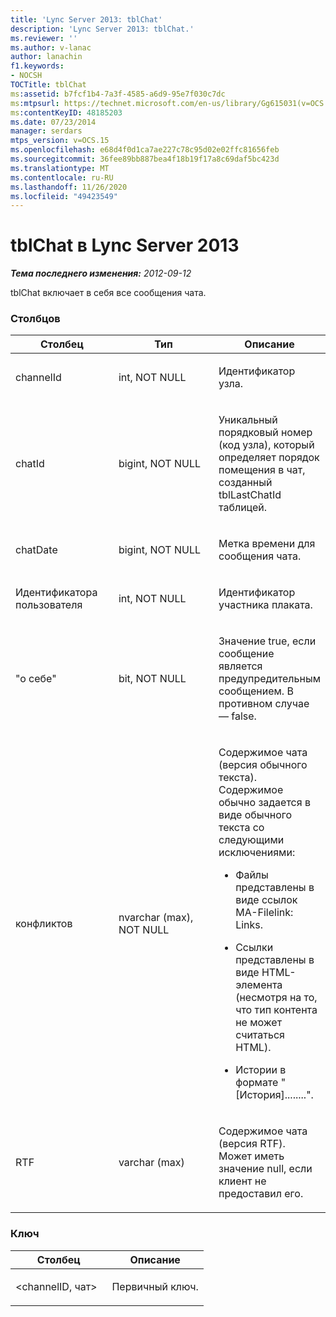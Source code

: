 ```yaml
---
title: 'Lync Server 2013: tblChat'
description: 'Lync Server 2013: tblChat.'
ms.reviewer: ''
ms.author: v-lanac
author: lanachin
f1.keywords:
- NOCSH
TOCTitle: tblChat
ms:assetid: b7fcf1b4-7a3f-4585-a6d9-95e7f030c7dc
ms:mtpsurl: https://technet.microsoft.com/en-us/library/Gg615031(v=OCS.15)
ms:contentKeyID: 48185203
ms.date: 07/23/2014
manager: serdars
mtps_version: v=OCS.15
ms.openlocfilehash: e68d4f0d1ca7ae227c78c95d02e02ffc81656feb
ms.sourcegitcommit: 36fee89bb887bea4f18b19f17a8c69daf5bc423d
ms.translationtype: MT
ms.contentlocale: ru-RU
ms.lasthandoff: 11/26/2020
ms.locfileid: "49423549"
---
```

# <a name="tblchat-in-lync-server-2013"></a>tblChat в Lync Server 2013

<div data-xmlns="http://www.w3.org/1999/xhtml">

<div class="topic" data-xmlns="http://www.w3.org/1999/xhtml" data-msxsl="urn:schemas-microsoft-com:xslt" data-cs="https://msdn.microsoft.com/">

<div data-asp="https://msdn2.microsoft.com/asp">



</div>

<div id="mainSection">

<div id="mainBody">

<span> </span>

_**Тема последнего изменения:** 2012-09-12_

tblChat включает в себя все сообщения чата.

### <a name="columns"></a>Столбцов

<table>
<colgroup>
<col style="width: 33%" />
<col style="width: 33%" />
<col style="width: 33%" />
</colgroup>
<thead>
<tr class="header">
<th>Столбец</th>
<th>Тип</th>
<th>Описание</th>
</tr>
</thead>
<tbody>
<tr class="odd">
<td><p>channelId</p></td>
<td><p>int, NOT NULL</p></td>
<td><p>Идентификатор узла.</p></td>
</tr>
<tr class="even">
<td><p>chatId</p></td>
<td><p>bigint, NOT NULL</p></td>
<td><p>Уникальный порядковый номер (код узла), который определяет порядок помещения в чат, созданный tblLastChatId таблицей.</p></td>
</tr>
<tr class="odd">
<td><p>chatDate</p></td>
<td><p>bigint, NOT NULL</p></td>
<td><p>Метка времени для сообщения чата.</p></td>
</tr>
<tr class="even">
<td><p>Идентификатора пользователя</p></td>
<td><p>int, NOT NULL</p></td>
<td><p>Идентификатор участника плаката.</p></td>
</tr>
<tr class="odd">
<td><p>"о себе"</p></td>
<td><p>bit, NOT NULL</p></td>
<td><p>Значение true, если сообщение является предупредительным сообщением. В противном случае — false.</p></td>
</tr>
<tr class="even">
<td><p>конфликтов</p></td>
<td><p>nvarchar (max), NOT NULL</p></td>
<td><p>Содержимое чата (версия обычного текста). Содержимое обычно задается в виде обычного текста со следующими исключениями:</p>
<ul>
<li><p>Файлы представлены в виде ссылок MA-Filelink: Links.</p></li>
<li><p>Ссылки представлены в виде HTML-элемента (несмотря на то, что тип контента не может считаться HTML).</p></li>
<li><p>Истории в формате "[История]........".</p></li>
</ul></td>
</tr>
<tr class="odd">
<td><p>RTF</p></td>
<td><p>varchar (max)</p></td>
<td><p>Содержимое чата (версия RTF). Может иметь значение null, если клиент не предоставил его.</p></td>
</tr>
</tbody>
</table>


### <a name="key"></a>Ключ

<table>
<colgroup>
<col style="width: 50%" />
<col style="width: 50%" />
</colgroup>
<thead>
<tr class="header">
<th>Столбец</th>
<th>Описание</th>
</tr>
</thead>
<tbody>
<tr class="odd">
<td><p>&lt;channelID, чат&gt;</p></td>
<td><p>Первичный ключ.</p></td>
</tr>
</tbody>
</table>


</div>

<span> </span>

</div>

</div>

</div>

